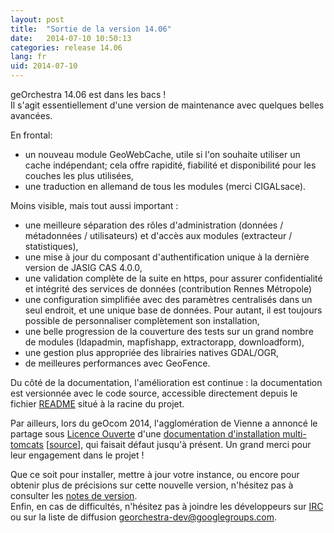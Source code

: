 ```yaml
---
layout: post
title:  "Sortie de la version 14.06"
date:   2014-07-10 10:50:13
categories: release 14.06
lang: fr
uid: 2014-07-10
---
```


geOrchestra 14.06 est dans les bacs !  
Il s'agit essentiellement d'une version de maintenance avec quelques belles avancées.

<!--more-->

En frontal:

 * un nouveau module GeoWebCache, utile si l'on souhaite utiliser un cache indépendant; cela offre rapidité, fiabilité et disponibilité pour les couches les plus utilisées,
 * une traduction en allemand de tous les modules (merci CIGALsace).

Moins visible, mais tout aussi important :

 * une meilleure séparation des rôles d'administration (données / métadonnées / utilisateurs) et d'accès aux modules (extracteur / statistiques),
 * une mise à jour du composant d'authentification unique à la dernière version de JASIG CAS 4.0.0,
 * une validation complète de la suite en https, pour assurer confidentialité et intégrité des services de données (contribution Rennes Métropole)
 * une configuration simplifiée avec des paramètres centralisés dans un seul endroit, et une unique base de données. Pour autant, il est toujours possible de personnaliser complètement son installation,
 * une belle progression de la couverture des tests sur un grand nombre de modules (ldapadmin, mapfishapp, extractorapp, downloadform),
 * une gestion plus appropriée des librairies natives GDAL/OGR,
 * de meilleures performances avec GeoFence.
 
Du côté de la documentation, l'amélioration est continue : la documentation est versionnée avec le code source, accessible directement depuis le fichier [README](https://github.com/georchestra/georchestra/blob/14.06/README.md) situé à la racine du projet.

Par ailleurs, lors du geOcom 2014, l'agglomération de Vienne a annoncé le partage sous [Licence Ouverte](https://github.com/viennagglo/georchestra-doc/blob/master/licence.md) d'une [documentation d'installation multi-tomcats](http://geo.viennagglo.fr/doc/index.html) [[source](https://github.com/viennagglo/georchestra-doc)], qui faisait défaut jusqu'à présent. Un grand merci pour leur engagement dans le projet !

Que ce soit pour installer, mettre à jour votre instance, ou encore pour obtenir plus de précisions sur cette nouvelle version, n'hésitez pas à consulter les [notes de version](https://github.com/georchestra/georchestra/blob/14.06/RELEASE_NOTES.md).  
Enfin, en cas de difficultés, n'hésitez pas à joindre les développeurs sur [IRC](http://webchat.freenode.net/?channels=%23georchestra&uio=d4) ou sur la liste de diffusion [georchestra-dev@googlegroups.com](https://groups.google.com/group/georchestra-dev?hl=fr).
